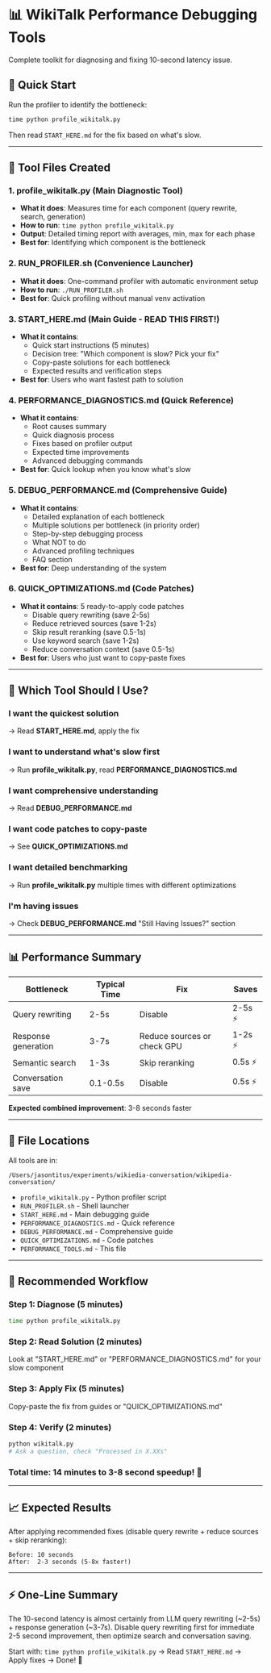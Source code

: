 # 📊 WikiTalk Performance Debugging Tools

Complete toolkit for diagnosing and fixing 10-second latency issue.

## 🚀 Quick Start

Run the profiler to identify the bottleneck:

```zsh
time python profile_wikitalk.py
```

Then read `START_HERE.md` for the fix based on what's slow.

---

## 📁 Tool Files Created

### 1. **profile_wikitalk.py** (Main Diagnostic Tool)
- **What it does**: Measures time for each component (query rewrite, search, generation)
- **How to run**: `time python profile_wikitalk.py`
- **Output**: Detailed timing report with averages, min, max for each phase
- **Best for**: Identifying which component is the bottleneck

### 2. **RUN_PROFILER.sh** (Convenience Launcher)
- **What it does**: One-command profiler with automatic environment setup
- **How to run**: `./RUN_PROFILER.sh`
- **Best for**: Quick profiling without manual venv activation

### 3. **START_HERE.md** (Main Guide - READ THIS FIRST!)
- **What it contains**: 
  - Quick start instructions (5 minutes)
  - Decision tree: "Which component is slow? Pick your fix"
  - Copy-paste solutions for each bottleneck
  - Expected results and verification steps
- **Best for**: Users who want fastest path to solution

### 4. **PERFORMANCE_DIAGNOSTICS.md** (Quick Reference)
- **What it contains**:
  - Root causes summary
  - Quick diagnosis process
  - Fixes based on profiler output
  - Expected time improvements
  - Advanced debugging commands
- **Best for**: Quick lookup when you know what's slow

### 5. **DEBUG_PERFORMANCE.md** (Comprehensive Guide)
- **What it contains**:
  - Detailed explanation of each bottleneck
  - Multiple solutions per bottleneck (in priority order)
  - Step-by-step debugging process
  - What NOT to do
  - Advanced profiling techniques
  - FAQ section
- **Best for**: Deep understanding of the system

### 6. **QUICK_OPTIMIZATIONS.md** (Code Patches)
- **What it contains**: 5 ready-to-apply code patches
  - Disable query rewriting (save 2-5s)
  - Reduce retrieved sources (save 1-2s)
  - Skip result reranking (save 0.5-1s)
  - Use keyword search (save 1-2s)
  - Reduce conversation context (save 0.5-1s)
- **Best for**: Users who just want to copy-paste fixes

---

## 🎯 Which Tool Should I Use?

### I want the quickest solution
→ Read **START_HERE.md**, apply the fix

### I want to understand what's slow first
→ Run **profile_wikitalk.py**, read **PERFORMANCE_DIAGNOSTICS.md**

### I want comprehensive understanding
→ Read **DEBUG_PERFORMANCE.md**

### I want code patches to copy-paste
→ See **QUICK_OPTIMIZATIONS.md**

### I want detailed benchmarking
→ Run **profile_wikitalk.py** multiple times with different optimizations

### I'm having issues
→ Check **DEBUG_PERFORMANCE.md** "Still Having Issues?" section

---

## 📊 Performance Summary

| Bottleneck | Typical Time | Fix | Saves |
|---|---|---|---|
| Query rewriting | 2-5s | Disable | 2-5s ⚡ |
| Response generation | 3-7s | Reduce sources or check GPU | 1-2s ⚡ |
| Semantic search | 1-3s | Skip reranking | 0.5s ⚡ |
| Conversation save | 0.1-0.5s | Disable | 0.5s ⚡ |

**Expected combined improvement**: 3-8 seconds faster

---

## 🔧 File Locations

All tools are in:
```
/Users/jasontitus/experiments/wikiedia-conversation/wikipedia-conversation/
```

- `profile_wikitalk.py` - Python profiler script
- `RUN_PROFILER.sh` - Shell launcher
- `START_HERE.md` - Main debugging guide
- `PERFORMANCE_DIAGNOSTICS.md` - Quick reference
- `DEBUG_PERFORMANCE.md` - Comprehensive guide
- `QUICK_OPTIMIZATIONS.md` - Code patches
- `PERFORMANCE_TOOLS.md` - This file

---

## 🎯 Recommended Workflow

### Step 1: Diagnose (5 minutes)
```bash
time python profile_wikitalk.py
```

### Step 2: Read Solution (2 minutes)
Look at "START_HERE.md" or "PERFORMANCE_DIAGNOSTICS.md" for your slow component

### Step 3: Apply Fix (5 minutes)
Copy-paste the fix from guides or "QUICK_OPTIMIZATIONS.md"

### Step 4: Verify (2 minutes)
```bash
python wikitalk.py
# Ask a question, check "Processed in X.XXs"
```

### Total time: 14 minutes to 3-8 second speedup! 🚀

---

## 📈 Expected Results

After applying recommended fixes (disable query rewrite + reduce sources + skip reranking):

```
Before: 10 seconds
After:  2-3 seconds (5-8x faster!)
```

---

## ⚡ One-Line Summary

The 10-second latency is almost certainly from LLM query rewriting (~2-5s) + response generation (~3-7s). Disable query rewriting first for immediate 2-5 second improvement, then optimize search and conversation saving.

Start with: `time python profile_wikitalk.py` → Read `START_HERE.md` → Apply fixes → Done! 🎉

